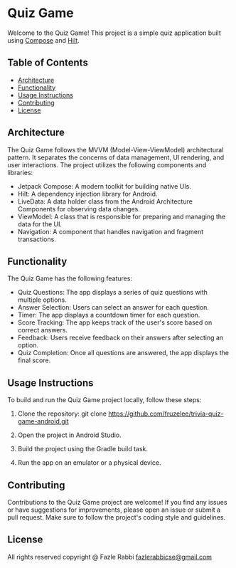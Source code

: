 # Quiz Game

Welcome to the Quiz Game! This project is a simple quiz application built using [Compose](https://developer.android.com/jetpack/compose) and [Hilt](https://developer.android.com/training/dependency-injection/hilt-android).

## Table of Contents

- [Architecture](#architecture)
- [Functionality](#functionality)
- [Usage Instructions](#usage-instructions)
- [Contributing](#contributing)
- [License](#license)

## Architecture

The Quiz Game follows the MVVM (Model-View-ViewModel) architectural pattern. It separates the concerns of data management, UI rendering, and user interactions. The project utilizes the following components and libraries:

- Jetpack Compose: A modern toolkit for building native UIs.
- Hilt: A dependency injection library for Android.
- LiveData: A data holder class from the Android Architecture Components for observing data changes.
- ViewModel: A class that is responsible for preparing and managing the data for the UI.
- Navigation: A component that handles navigation and fragment transactions.

## Functionality

The Quiz Game has the following features:

- Quiz Questions: The app displays a series of quiz questions with multiple options.
- Answer Selection: Users can select an answer for each question.
- Timer: The app displays a countdown timer for each question.
- Score Tracking: The app keeps track of the user's score based on correct answers.
- Feedback: Users receive feedback on their answers after selecting an option.
- Quiz Completion: Once all questions are answered, the app displays the final score.

## Usage Instructions

To build and run the Quiz Game project locally, follow these steps:

1. Clone the repository: git clone https://github.com/fruzelee/trivia-quiz-game-android.git

2. Open the project in Android Studio.

3. Build the project using the Gradle build task.

4. Run the app on an emulator or a physical device.

## Contributing

Contributions to the Quiz Game project are welcome! If you find any issues or have suggestions for improvements, please open an issue or submit a pull request. Make sure to follow the project's coding style and guidelines.

## License

All rights reserved
copyright @ Fazle Rabbi
fazlerabbicse@gmail.com